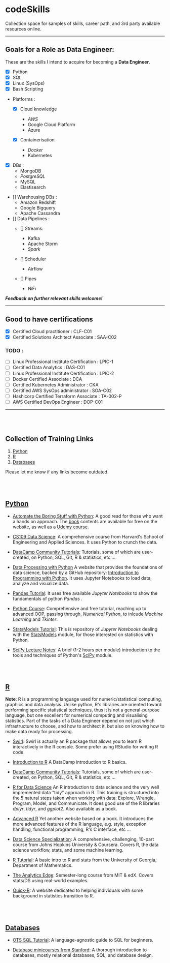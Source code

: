 codeSkills
=========

Collection space for samples of skills, career path, and 3rd party available resources online. 

---
## Goals for a Role as Data Engineer:
These are the skills I intend to acquire for becoming a **Data Engineer**.
* [x] Python
* [x] SQL
* [x] Linux (SysOps)
* [x] Bash Scripting

* Platforms :
    - [x] Cloud knowledge
      -  *AWS*
      - Google Cloud Platform
      - Azure
 
     - [x] Containerisation
       - *Docker*
       - Kubernetes
* [x] DBs :
    - MongoDB
    - *PostgreSQL*
    - MySQL
    - Elastisearch
* [] Warehousing DBs :
    - Amazon Redshift
    - Google Bigquery
    - Apache Cassandra
* [] Data Pipelines :
    - [] Streams:
      - Kafka
      - Apache Storm 
      - *Spark*

    - [] Scheduler
      - Airflow
    - [] Pipes
      - NiFi

**_Feedback on further relevant skills welcome!_**

---
## Good to have certifications
- [x] Certified Cloud practitioner : CLF-C01
- [x] Certified Solutions Architect Associate : SAA-C02

### TODO :
- [ ] Linux Professional Institute Certification : LPIC-1
- [ ] Certified Data Analytics : DAS-C01
- [ ] Linux Professional Institute Certification : LPIC-2
- [ ] Docker Certified Associate : DCA
- [ ] Certified Kubernetes Administrator : CKA
- [ ] Certified AWS SysOps administrator : SOA-C02
- [ ] Hashicorp Certified Terraform Associate : TA-002-P
- [ ] AWS Certified DevOps Engineer : DOP-C01

---

<br><br>
Collection of Training Links
---
1. [Python](#python)
2. [R](#r)
3. [Databases](#databases)



Please let me know if any links become outdated.

<br><br>
[Python](#contents)
---

* [Automate the Boring Stuff with Python](https://automatetheboringstuff.com/): A good read for those who want a hands on approach. The [book](https://nostarch.com/automatestuff) contents are available for free on the website, as well as a [Udemy course](https://www.udemy.com/automate/?couponCode=FOR_LIKE_10_BUCKS).

* [CS109 Data Science](http://cs109.github.io/2015/): A comprehensive course from Harvard's School of Engineering and Applied Sciences. It uses Python to crunch the data.


* [DataCamp Community Tutorials](https://www.datacamp.com/community/tutorials): Tutorials, some of which are user-created, on Python, SQL, Git, R & statistics, etc ...

* [Data Processing with Python](http://opentechschool.github.io/python-data-intro/) A website that provides the foundations of data science, backed by a GitHub repository: [Introduction to Programming with Python](http://opentechschool.github.io/python-beginners/). It uses Jupyter Notebooks to load data, analyze and visualize data.

* [Pandas Tutorial](https://bitbucket.org/hrojas/learn-pandas): It uses free available _Jupyter Notebooks_  to show the fundamentals of python _Pandas_ .

* [Python Course](https://www.python-course.eu/python3_course.php): Comprehensive and free tutorial, reaching up to advanced OOP, passing through, _Numerical Python_, to inlcude _Machine Learning_ and _Tkinter_.

* [StatsModels Tutorial](https://github.com/jseabold/tutorial): This is repository of _Jupyter Notebooks_ dealing with the [StatsModels](https://www.statsmodels.org/stable/index.html) module, for those interested on statistics with Python.

* [SciPy Lecture Notes](http://www.scipy-lectures.org/): A brief (1-2 hours per module) introduction to the tools and techniques of Python's [SciPy](https://www.scipy.org/) module.



<br><br>
[R](#contents)
---
**Note**: R is a programming language used for numeric/statistical computing, graphics and data analysis. Unlike python, R's libraries are oriented toward performing specific statistical techniques, thus it is not a general-purpose language, but one excellent for numerical computing and visualising statistics. Part of the tasks of a Data Engineer depend on not just which infrastructure to choose, and how to architect it, but also on knowing how to make data ready for processing.

* [Swirl](https://swirlstats.com/): Swirl is actually an R package that allows you to learn R interactively in the R console. Some prefer using RStudio for writing R code.

* [Introduction to R](https://www.datacamp.com/courses/free-introduction-to-r) A DataCamp introduction to R basics.

* [DataCamp Community Tutorials](https://www.datacamp.com/community/tutorials): Tutorials, some of which are user-created, on Python, SQL, Git, R & statistics, etc ...

* [R for Data Science](http://r4ds.had.co.nz/) An R introduction to data science and the very well impremented data "tidy" approach in R. This training is structured into the 5 natural steps taken when working with data: Explore, Wrangle, Program, Model, and Communicate. It does good use of the R libraries _dplyr_, _tidyr_, and _ggplot2_. Also available as a book.

* [Advanced R](http://adv-r.had.co.nz/) Yet another website based on a book. It introduces the more advanced features of the R language, e.g. style, exception handling, functional programming, R's C interface, etc ...

* [Data Science Specialization](https://www.coursera.org/specializations/jhu-data-science): A comprehensive, challenging, 10-part course from Johns Hopkins University & Coursera. Covers R, the data science workflow, stats, and some machine learning.

* [R Tutorial](http://www.cyclismo.org/tutorial/R/): A basic intro to R and stats from the University of Georgia, Department of Mathematics.

* [The Analytics Edge](https://www.edx.org/course/analytics-edge-mitx-15-071x-3): Semester-long course from MIT & edX. Covers stats/DS using real-world examples.

* [Quick-R](https://www.statmethods.net/): A website dedicated to helping individuals with some background in statistics transition to R.





<br><br>
[Databases](#contents)
---

* [OTS SQL Tutorial](http://opentechschool.github.io/sql-tutorial/): A language-agnostic guide to SQL for beginners.

* [Database minicourses from Stanford](https://lagunita.stanford.edu/courses/DB/2014/SelfPaced/about): A thorough introduction to databases, mostly relational databases, SQL, and database design.


